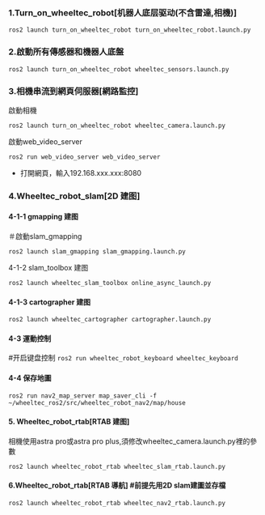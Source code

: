 ### 1.Turn_on_wheeltec_robot[机器人底层驱动(不含雷達,相機)]

`ros2 launch turn_on_wheeltec_robot turn_on_wheeltec_robot.launch.py`

### **2.啟動所有傳感器和機器人底盤**

`ros2 launch turn_on_wheeltec_robot wheeltec_sensors.launch.py`

### **3.相機串流到網頁伺服器[網路監控]**

啟動相機

`ros2 launch turn_on_wheeltec_robot wheeltec_camera.launch.py`

啟動web_video_server

`ros2 run web_video_server web_video_server`

- 打開網頁，輸入192.168.xxx.xxx:8080

### 4.Wheeltec_robot_slam[2D 建图]

#### 4-1-1 gmapping 建图

＃啟動slam_gmapping

`ros2 launch slam_gmapping slam_gmapping.launch.py`

4-1-2 slam_toolbox 建图

`ros2 launch wheeltec_slam_toolbox online_async_launch.py`

#### 4-1-3 cartographer 建图

`ros2 launch wheeltec_cartographer cartographer.launch.py`

#### 4-3 運動控制

#开启键盘控制
`ros2 run wheeltec_robot_keyboard wheeltec_keyboard`

#### 4-4 保存地圖

`ros2 run nav2_map_server map_saver_cli -f ~/wheeltec_ros2/src/wheeltec_robot_nav2/map/house`

#### 5. Wheeltec_robot_rtab[RTAB 建图]

相機使用astra pro或astra pro plus,須修改wheeltec_camera.launch.py裡的參數

`ros2 launch wheeltec_robot_rtab wheeltec_slam_rtab.launch.py`


#### 6.Wheeltec_robot_rtab[RTAB 導航] #前提先用2D slam建圖並存檔

`ros2 launch wheeltec_robot_rtab wheeltec_nav2_rtab.launch.py`
